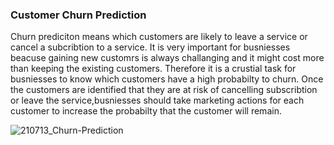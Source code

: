### Customer Churn Prediction

Churn prediciton means which customers are likely to leave a service or cancel a subcribtion to a service. It is very important for busniesses beacuse gaining new customrs is always challanging and it might cost more than keeping the existing customers. Therefore it is a crustial task for busniesses to know which customers have a high probabilty to churn. Once the customers are identified that they are at risk of cancelling subscribtion or leave the service,busniesses should take marketing actions for each customer to increase the probabilty that the customer will remain.



![210713_Churn-Prediction](https://user-images.githubusercontent.com/80640292/204143580-17f625de-8482-42c8-b128-bcdd633cea85.png)





